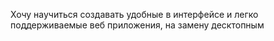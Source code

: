 Хочу научиться создавать удобные в интерфейсе и легко поддерживаемые веб приложения, на замену десктопным
